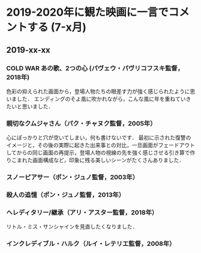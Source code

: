 # 2019-2020年に観た映画に一言でコメントする (7-x月)

## 2019-xx-xx

### COLD WAR あの歌、2つの心 (パヴェウ・パヴリコフスキ監督，2018年)

色彩の抑えられた画面から，登場人物たちの眼差す力が強く感じられたように思いました．
エンディングのそよ風に吹かれながら，こんな風に年を重ねていきたいと思いました．

### 親切なクムジャさん（パク・チャヌク監督，2005年）

心にぽっかりと穴が空いてしまい，何も書けないです．
最初に示された復讐のイメージと，その後の実際に起きた出来事との対比，一旦画面がフェードアウトしてからの同じ画面の再提示，登場人物の視線の先を強く感じさせる引き算で作りこまれた画面構成など，印象に残る美しいシーンがたくさんありました．

### スノーピアサー（ポン・ジュノ監督，2003年）

### 殺人の追憶（ポン・ジュノ監督，2013年）

### ヘレディタリー/継承（アリ・アスター監督，2018年）

リトル・ミス・サンシャインを見直したくなりました．

### インクレディブル・ハルク（ルイ・レテリエ監督，2008年）